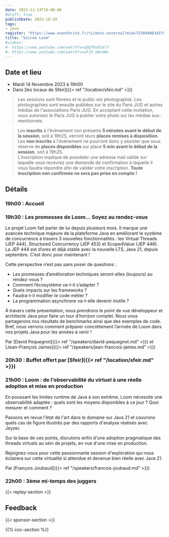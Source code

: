 ```yaml
---
date: 2023-11-14T19:00:00
#draft: true
publishDate: 2023-10-29
tags:
- java
register: "https://www.eventbrite.fr/tickets-external?eid=753094003437&ref=etckt"
title: "Soirée Loom"
#videos:
#- https://www.youtube.com/watch?v=q9qT8s01elY
#- https://www.youtube.com/watch?v=uFj0_GWvdWs
---
```


## Date et lieu

* Mardi 14 Novembre 2023 à 19h00
* Dans [les locaux de Sfeir]({{< ref "/location/sfeir.md" >}})

> Les sessions sont filmées et le public est photographié. Les photographies sont ensuite publiées sur le site du Paris JUG et autres médias de l'associations Paris JUG. En acceptant cette invitation, vous autorisez le Paris JUG à publier votre photo sur les médias sus-mentionnés.

> Les **inscrits** à l'évènement non présents **5 minutes avant le début de la session**, soit à 19h25, verront leurs **places remises à disposition**.  
Les **non inscrits** à l'évènement ne pourront donc y assister que sous réserve de **places disponibles** sur place **5 min avant le début de la session**, soit à 19h25.  
L’inscription implique de posséder une adresse mail valide sur laquelle vous recevrez une demande de confirmation à laquelle il vous faudra répondre afin de valider votre inscription.
**Toute inscription non confirmée ne sera pas prise en compte !**

## Détails

### 19h00 : Accueil

### 19h30 : Les promesses de Loom… Soyez au rendez-vous

Le projet Loom fait parler de lui depuis plusieurs mois. Il marque une avancée technique majeure de la plateforme Java en améliorant le système de concurrence à travers 3 nouvelles fonctionnalités : les Virtual Threads (JEP 444), Structured Concurrency (JEP 453) et ScopedValue (JEP 446). La JEP 444 est d’ores et déjà stable avec la nouvelle LTS, Java 21, depuis septembre. C’est donc pour maintenant !

Cette perspective n’est pas sans poser de questions :

* Les promesses d’amélioration techniques seront-elles (toujours) au rendez-vous ?
* Comment l’écosystème va-t-il s’adapter ?
* Quels impacts sur les frameworks ?
* Faudra-t-il modifier le code métier ?
* La programmation asynchrone va-t-elle devenir inutile ?

À travers cette présentation, nous prendrons le point de vue développeur et architecte Java pour faire un tour d’horizon complet. Nous vous partagerons nos résultats de benchmarks ainsi que des exemples de code. Bref, nous verrons comment préparer concrètement l’arrivée de Loom dans nos projets Java pour les années à venir !

Par [David Pequegnot]({{< ref "/speakers/david-pequegnot.md" >}}) et [Jean-François James]({{< ref "/speakers/jean-francois-james.md" >}})

### 20h30 : Buffet offert par [Sfeir]({{< ref "/location/sfeir.md" >}})

### 21h00 : Loom : de l'observabilité du virtuel à une réelle adoption et mise en production

En poussant les limites runtime de Java à son extrême, Loom nécessite une observabilité adaptée : quels sont les moyens disponibles à ce jour ? Quoi mesurer et comment ?

Passons en revue l'état de l'art dans le domaine sur Java 21 et couvrons quels cas de figure illustrés par des rapports d'analyse réalisés avec Jeyzer.

Sur la base de ces points, discutons enfin d'une adoption pragmatique des threads virtuels au sein de projets, en vue d'une mise en production.

Rejoignez-nous pour cette passionnante session d'exploration qui nous éclairera sur cette virtualité si attendue et devenue bien réelle avec Java 21.

Par [François Joubaud]({{< ref "/speakers/francois-joubaud.md" >}})

### 22h00 : 3ème mi-temps des juggers

{{< replay-section >}}

## Feedback

{{< sponsor-section >}}

{{% coc-section %}}
